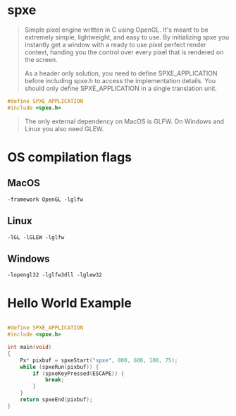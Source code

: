 # spxe

> Simple pixel engine written in C using OpenGL. It's meant
> to be extremely simple, lightweight, and easy to use. By
> initializing spxe you instantly get a window with a ready
> to use pixel perfect render context, handing you the control
> over every pixel that is rendered on the screen.
>
> As a header only solution, you need to define 
> SPXE_APPLICATION before including spxe.h to access the
> implementation details. You should only define 
> SPXE_APPLICATION in a single translation unit.

```C
#define SPXE_APPLICATION
#include <spxe.h>
```

> The only external dependency on MacOS is GLFW. 
> On Windows and Linux you also need GLEW.

# OS compilation flags
## MacOS
```shell
-framework OpenGL -lglfw
```
## Linux
```shell
-lGL -lGLEW -lglfw
```
## Windows
```shell
-lopengl32 -lglfw3dll -lglew32
```

# Hello World Example
```C

#define SPXE_APPLICATION
#include <spxe.h>

int main(void)
{
    Px* pixbuf = spxeStart("spxe", 800, 600, 100, 75);
    while (spxeRun(pixbuf)) {
        if (spxeKeyPressed(ESCAPE)) {
            break;
        }
    }
    return spxeEnd(pixbuf);
}

```